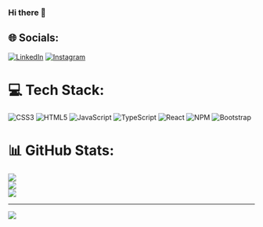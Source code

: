 ### Hi there 👋


## 🌐 Socials:
[![LinkedIn](https://img.shields.io/badge/LinkedIn-%230077B5.svg?logo=linkedin&logoColor=white)](https://linkedin.com/in/matheus-siquara-mendonca) [![Instagram](https://img.shields.io/badge/Instagram-%23E4405F.svg?logo=Instagram&logoColor=white)](https://instagram.com/matheus.siquara)  

# 💻 Tech Stack:
![CSS3](https://img.shields.io/badge/css3-%231572B6.svg?style=for-the-badge&logo=css3&logoColor=white) ![HTML5](https://img.shields.io/badge/html5-%23E34F26.svg?style=for-the-badge&logo=html5&logoColor=white) ![JavaScript](https://img.shields.io/badge/javascript-%23323330.svg?style=for-the-badge&logo=javascript&logoColor=%23F7DF1E) ![TypeScript](https://img.shields.io/badge/typescript-%23007ACC.svg?style=for-the-badge&logo=typescript&logoColor=white) ![React](https://img.shields.io/badge/react-%2320232a.svg?style=for-the-badge&logo=react&logoColor=%2361DAFB) ![NPM](https://img.shields.io/badge/NPM-%23000000.svg?style=for-the-badge&logo=npm&logoColor=white) ![Bootstrap](https://img.shields.io/badge/bootstrap-%23563D7C.svg?style=for-the-badge&logo=bootstrap&logoColor=white)

# 📊 GitHub Stats:
![](https://github-readme-stats.vercel.app/api?username=SiquaraDev&theme=dark&hide_border=false&include_all_commits=true&count_private=false)<br/>
![](https://github-readme-streak-stats.herokuapp.com/?user=SiquaraDev&theme=dark&hide_border=false)<br/>
![](https://github-readme-stats.vercel.app/api/top-langs/?username=SiquaraDev&theme=dark&hide_border=false&include_all_commits=true&count_private=false&layout=compact)

---
[![](https://visitcount.itsvg.in/api?id=SiquaraDev&icon=0&color=1)](https://visitcount.itsvg.in)

<!-- Proudly created with GPRM ( https://gprm.itsvg.in ) -->
